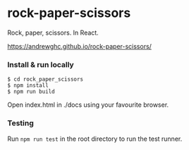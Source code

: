 # rock-paper-scissors

Rock, paper, scissors. In React.

https://andrewghc.github.io/rock-paper-scissors/

### Install & run locally

```
$ cd rock_paper_scissors
$ npm install
$ npm run build
```
Open index.html in ./docs using your favourite browser.

### Testing

Run `npm run test` in the root directory to run the test runner.

